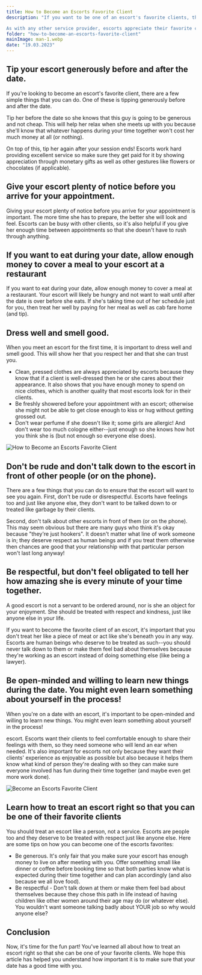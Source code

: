```yaml
---
title: How to Become an Escorts Favorite Client
description: "If you want to be one of an escort's favorite clients, there are a few things you can do to help ensure that happens.

As with any other service provider, escorts appreciate their favorite clients because those clients show them respect and make them feel good about themselves (and their profession). It's pretty simple: the better care you take of an escort during your appointment, the more likely it is that she will want to see you again—and recommend you to her friends!"
folder: "how-to-become-an-escorts-favorite-client"
mainImage: man-1.webp
date: "19.03.2023"
---
```


## Tip your escort generously before and after the date.

If you're looking to become an escort's favorite client, there are a few simple things that you can do. One of these is tipping generously before and after the date.

Tip her before the date so she knows that this guy is going to be generous and not cheap. This will help her relax when she meets up with you because she'll know that whatever happens during your time together won't cost her much money at all (or nothing).

On top of this, tip her again after your session ends! Escorts work hard providing excellent service so make sure they get paid for it by showing appreciation through monetary gifts as well as other gestures like flowers or chocolates (if applicable).

## Give your escort plenty of notice before you arrive for your appointment.

Giving your escort plenty of notice before you arrive for your appointment is important. The more time she has to prepare, the better she will look and feel. Escorts can be busy with other clients, so it's also helpful if you give her enough time between appointments so that she doesn't have to rush through anything.

## If you want to eat during your date, allow enough money to cover a meal to your escort at a restaurant

If you want to eat during your date, allow enough money to cover a meal at a restaurant. Your escort will likely be hungry and not want to wait until after the date is over before she eats. If she's taking time out of her schedule just for you, then treat her well by paying for her meal as well as cab fare home (and tip).

## Dress well and smell good.

When you meet an escort for the first time, it is important to dress well and smell good. This will show her that you respect her and that she can trust you.

- Clean, pressed clothes are always appreciated by escorts because they know that if a client is well-dressed then he or she cares about their appearance. It also shows that you have enough money to spend on nice clothes, which is another quality that most escorts look for in their clients.
- Be freshly showered before your appointment with an escort; otherwise she might not be able to get close enough to kiss or hug without getting grossed out.
- Don't wear perfume if she doesn't like it; some girls are allergic! And don't wear too much cologne either--just enough so she knows how hot you think she is (but not enough so everyone else does).

![How to Become an Escorts Favorite Client](/assets/img/media/how-to-become-an-escorts-favorite-client/man-1.webp "Escorts Favorite Client")

## Don't be rude and don't talk down to the escort in front of other people (or on the phone).

There are a few things that you can do to ensure that the escort will want to see you again. First, don't be rude or disrespectful. Escorts have feelings too and just like anyone else, they don't want to be talked down to or treated like garbage by their clients.

Second, don't talk about other escorts in front of them (or on the phone). This may seem obvious but there are many guys who think it's okay because "they're just hookers". It doesn't matter what line of work someone is in; they deserve respect as human beings and if you treat them otherwise then chances are good that your relationship with that particular person won't last long anyway!

## Be respectful, but don't feel obligated to tell her how amazing she is every minute of your time together.

A good escort is not a servant to be ordered around, nor is she an object for your enjoyment. She should be treated with respect and kindness, just like anyone else in your life.

If you want to become the favorite client of an escort, it's important that you don't treat her like a piece of meat or act like she's beneath you in any way. Escorts are human beings who deserve to be treated as such--you should never talk down to them or make them feel bad about themselves because they're working as an escort instead of doing something else (like being a lawyer).

## Be open-minded and willing to learn new things during the date. You might even learn something about yourself in the process!

When you're on a date with an escort, it's important to be open-minded and willing to learn new things. You might even learn something about yourself in the process!

escort. Escorts want their clients to feel comfortable enough to share their feelings with them, so they need someone who will lend an ear when needed. It's also important for escorts not only because they want their clients' experience as enjoyable as possible but also because it helps them know what kind of person they're dealing with so they can make sure everyone involved has fun during their time together (and maybe even get more work done).

![Become an Escorts Favorite Client](/assets/img/media/how-to-become-an-escorts-favorite-client/man-2.webp "Escorts Client")

## Learn how to treat an escort right so that you can be one of their favorite clients

You should treat an escort like a person, not a service. Escorts are people too and they deserve to be treated with respect just like anyone else. Here are some tips on how you can become one of the escorts favorites:
- Be generous. It's only fair that you make sure your escort has enough money to live on after meeting with you. Offer something small like dinner or coffee before booking time so that both parties know what is expected during their time together and can plan accordingly (and also because we all love food).
- Be respectful - Don't talk down at them or make them feel bad about themselves because they chose this path in life instead of having children like other women around their age may do (or whatever else). You wouldn't want someone talking badly about YOUR job so why would anyone else?

## Conclusion

Now, it's time for the fun part! You've learned all about how to treat an escort right so that she can be one of your favorite clients. We hope this article has helped you understand how important it is to make sure that your date has a good time with you.